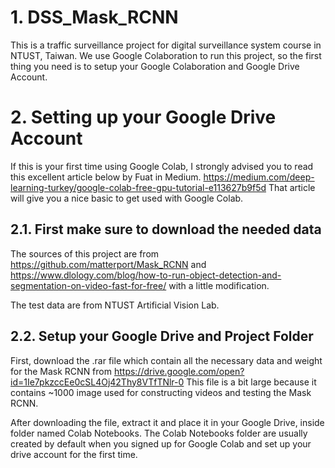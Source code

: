 # 1. DSS_Mask_RCNN
This is a traffic surveillance project for digital surveillance system course in NTUST, Taiwan. We use Google Colaboration to run this project, so the first thing you need is to setup your Google Colaboration and Google Drive Account.

# 2. Setting up your Google Drive Account
If this is your first time using Google Colab, I strongly advised you to read this excellent article below by Fuat in Medium.
https://medium.com/deep-learning-turkey/google-colab-free-gpu-tutorial-e113627b9f5d
That article will give you a nice basic to get used with Google Colab.

## 2.1. First make sure to download the needed data
The sources of this project are from https://github.com/matterport/Mask_RCNN and https://www.dlology.com/blog/how-to-run-object-detection-and-segmentation-on-video-fast-for-free/ with a little modification.
 
 The test data are from NTUST Artificial Vision Lab.

## 2.2. Setup your Google Drive and Project Folder
First, download the .rar file which contain all the necessary data and weight for the Mask RCNN from https://drive.google.com/open?id=1Ie7pkzccEe0cSL4Oj42Thy8VTfTNlr-0 This file is a bit large because it contains ~1000 image used for constructing videos and testing the Mask RCNN.

After downloading the file, extract it and place it in your Google Drive, inside folder named Colab Notebooks. The Colab Notebooks folder are usually created by default when you signed up for Google Colab and set up your drive account for the first time.
